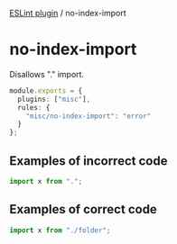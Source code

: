 [ESLint plugin](https://ilyub.github.io/eslint-plugin-misc/) / no-index-import

# no-index-import

Disallows "." import.

```ts
module.exports = {
  plugins: ["misc"],
  rules: {
    "misc/no-index-import": "error"
  }
};
```

## Examples of incorrect code

```ts
import x from ".";
```

## Examples of correct code

```ts
import x from "./folder";
```